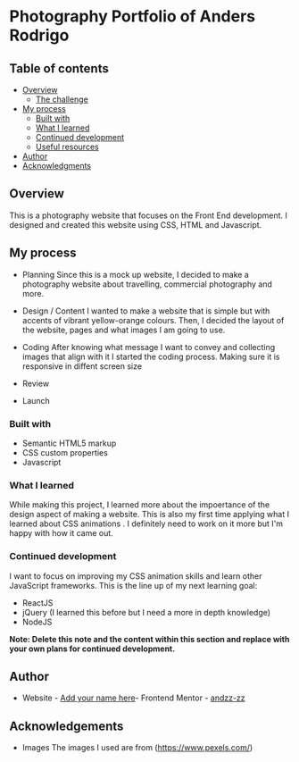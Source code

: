 # Photography Portfolio of Anders Rodrigo


## Table of contents

- [Overview](#overview)
  - [The challenge](#the-challenge)
- [My process](#my-process)
  - [Built with](#built-with)
  - [What I learned](#what-i-learned)
  - [Continued development](#continued-development)
  - [Useful resources](#useful-resources)
- [Author](#author)
- [Acknowledgments](#acknowledgments)


## Overview

This is a photography website that focuses on the Front End development. I designed and created this website using CSS, HTML and Javascript.



## My process
- Planning
Since this is a mock up website, I decided to make a photography website about travelling, commercial photography and more.

- Design / Content
 I wanted to make a website that is simple but with accents of vibrant yellow-orange colours. Then, I decided the layout of the website, pages and what images I am going to use. 

- Coding
After knowing what message I want to convey and collecting images that align with it I started the coding process. Making sure it is responsive in diffent screen size

- Review
- Launch
 




### Built with

- Semantic HTML5 markup
- CSS custom properties
- Javascript


### What I learned
While making this project, I learned more about the impoertance of the design aspect of making a website. This is also my first time applying what I learned about CSS animations . I definitely need to work on it more but I'm happy with how it came out.


### Continued development

I want to focus on improving my CSS animation skills and learn other JavaScript frameworks. This is the line up of my next learning goal:
- ReactJS
- jQuery (I learned this before but I need a more in depth knowledge)
- NodeJS

**Note: Delete this note and the content within this section and replace with your own plans for continued development.**


## Author

- Website - [Add your name here](https://github.com/andzz-zz)- 
Frontend Mentor - [andzz-zz](https://www.frontendmentor.io/profile/andzz-zz)

## Acknowledgements

- Images 
The images I used are from (https://www.pexels.com/)
